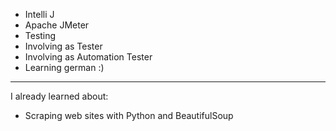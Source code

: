 - Intelli J
- Apache JMeter
- Testing
- Involving as Tester
- Involving as Automation Tester
- Learning german :)
---
I already learned about:
- Scraping web sites with Python and BeautifulSoup
